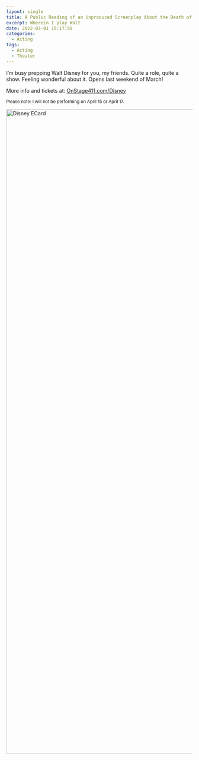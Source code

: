 ```yaml
---
layout: single
title: A Public Reading of an Unproduced Screenplay About the Death of Walt Disney
excerpt: Wherein I play Walt
date: 2022-03-01 15:17:59
categories:
  - Acting
tags:
  - Acting
  - Theater
---
```


I’m busy prepping Walt Disney for you, my friends. Quite a role, quite a show. Feeling wonderful about it. Opens last weekend of March!

More info and tickets at: [OnStage411.com/Disney](https://www.onstage411.com/Disney)

<small>Please note: I will not be performing on April&nbsp;15 or April&nbsp;17.</small>

<a data-flickr-embed="true" href="https://www.flickr.com/photos/kevinashworth/51933861656/in/dateposted-public/" title="DisneyECard"><img src="https://live.staticflickr.com/65535/51933861656_b06278102e_o.png" width="1000" height="1735" alt="Disney ECard"></a>
<script async src="//embedr.flickr.com/assets/client-code.js" charset="utf-8"></script>

